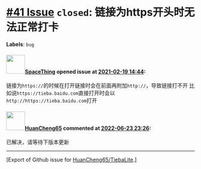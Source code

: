 # [\#41 Issue](https://github.com/HuanCheng65/TiebaLite/issues/41) `closed`: 链接为https开头时无法正常打卡
**Labels**: `bug`


#### <img src="https://avatars.githubusercontent.com/u/61451659?u=2dbab74a5d890d67425db45b9cbf78cbb0764632&v=4" width="50">[SpaceThing](https://github.com/SpaceThing) opened issue at [2021-02-19 14:44](https://github.com/HuanCheng65/TiebaLite/issues/41):

链接为`https://`的时候在打开链接时会在前面再附加`http://`，导致链接打不开
比如说`https://tieba.baidu.com`直接打开时会以`http://https://tieba.baidu.com`打开

#### <img src="https://avatars.githubusercontent.com/u/22636177?u=5e5e656c62ba51f1661d80a6a0fd9ec098e5023b&v=4" width="50">[HuanCheng65](https://github.com/HuanCheng65) commented at [2022-06-23 23:26](https://github.com/HuanCheng65/TiebaLite/issues/41#issuecomment-1165007359):

已解决，请等待下版本更新


-------------------------------------------------------------------------------



[Export of Github issue for [HuanCheng65/TiebaLite](https://github.com/HuanCheng65/TiebaLite).]
